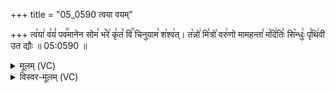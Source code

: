 +++
title = "05_0590 त्वया वयम्"

+++
त्व꣡या꣢ व꣣यं꣡ पव꣢꣯मानेन सोम꣣ भ꣡रे꣢ कृ꣣तं꣡ वि꣢꣯ चिनुयाम꣣ श꣡श्व꣢त्। त꣡न्नो꣢ मि꣣त्रो꣡ वरु꣢णो मामहन्ता꣣ म꣡दि꣢तिः꣣ सि꣡न्धुः꣢ पृ꣣थि꣢वी उत द्यौः ॥ 05:0590 ॥

<details><summary>मूलम् (VC)</summary>

त्व꣡या꣢ व꣣यं꣡ पव꣢꣯मानेन सोम꣣ भ꣡रे꣢ कृ꣣तं꣢꣯ वि꣢꣯ चिनुयाम꣣ श꣡श्व꣢त् । त꣡न्नो꣢ मि꣣त्रो꣡ वरु꣢णो मामहन्ता꣣म꣡दि꣢तिः꣣ सि꣡न्धुः꣢ पृ꣣थि꣢वी उ꣣त꣢ द्यौः ॥५९०॥
</details>

<details><summary>विस्वर-मूलम् (VC)</summary>

त्वया वयं पवमानेन सोम भरे कृतं वि चिनुयाम शश्वत् । तन्नो मित्रो वरुणो मामहन्तामदितिः सिन्धुः पृथिवी उत द्यौः ॥५९०॥
</details>